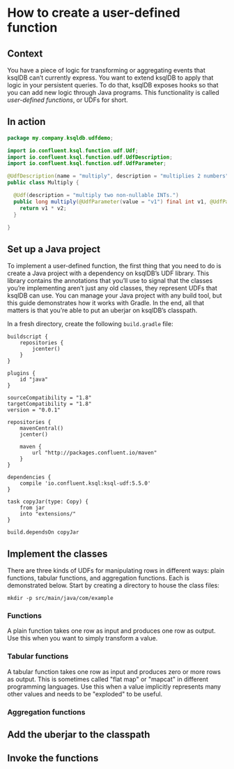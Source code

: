 # How to create a user-defined function

## Context

You have a piece of logic for transforming or aggregating events that ksqlDB can’t currently express. You want to extend ksqlDB to apply that logic in your persistent queries. To do that, ksqlDB exposes hooks so that you can add new logic through Java programs. This functionality is called *user-defined functions*, or UDFs for short.

## In action

```java
package my.company.ksqldb.udfdemo;

import io.confluent.ksql.function.udf.Udf;
import io.confluent.ksql.function.udf.UdfDescription;
import io.confluent.ksql.function.udf.UdfParameter;

@UdfDescription(name = "multiply", description = "multiplies 2 numbers")
public class Multiply {

  @Udf(description = "multiply two non-nullable INTs.")
  public long multiply(@UdfParameter(value = "v1") final int v1, @UdfParameter(value="v2") final int v2) {
    return v1 * v2;
  }

}
```

## Set up a Java project

To implement a user-defined function, the first thing that you need to do is create a Java project with a dependency on ksqlDB’s UDF library. This library contains the annotations that you’ll use to signal that the classes you’re implementing aren’t just any old classes, they represent UDFs that ksqlDB can use. You can manage your Java project with any build tool, but this guide demonstrates how it works with Gradle. In the end, all that matters is that you’re able to put an uberjar on ksqlDB’s classpath.

In a fresh directory, create the following `build.gradle` file:

```
buildscript {
    repositories {
        jcenter()
    }
}

plugins {
    id "java"
}

sourceCompatibility = "1.8"
targetCompatibility = "1.8"
version = "0.0.1"

repositories {
    mavenCentral()
    jcenter()

    maven {
        url "http://packages.confluent.io/maven"
    }
}

dependencies {
    compile 'io.confluent.ksql:ksql-udf:5.5.0'
}

task copyJar(type: Copy) {
    from jar
    into "extensions/"
}

build.dependsOn copyJar
```

## Implement the classes

There are three kinds of UDFs for manipulating rows in different ways: plain functions, tabular functions, and aggregation functions. Each is demonstrated below. Start by creating a directory to house the class files:

```
mkdir -p src/main/java/com/example
```

### Functions

A plain function takes one row as input and produces one row as output. Use this when you want to simply transform a value.

### Tabular functions

A tabular function takes one row as input and produces zero or more rows as output. This is sometimes called "flat map" or "mapcat" in different programming languages. Use this when a value implicitly represents many other values and needs to be "exploded" to be useful.

### Aggregation functions

## Add the uberjar to the classpath

## Invoke the functions